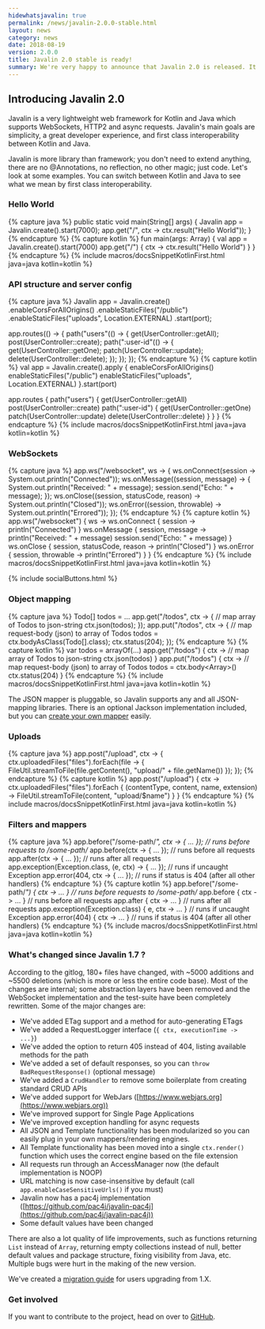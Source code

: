 ```yaml
---
hidewhatsjavalin: true
permalink: /news/javalin-2.0.0-stable.html
layout: news
category: news
date: 2018-08-19
version: 2.0.0
title: Javalin 2.0 stable is ready!
summary: We're very happy to announce that Javalin 2.0 is released. It has a lot of new features and quality of life improvements. It also has some breaking changes.
---
```


## Introducing Javalin 2.0

Javalin is a very lightweight web framework for Kotlin and Java which supports WebSockets, HTTP2 and async requests.
Javalin's main goals are simplicity, a great developer experience, and first class interoperability between Kotlin and Java.

Javalin is more library than framework; you don't need to extend anything, 
there are no @Annotations, no reflection, no other magic; just code. Let's look at some examples.
You can switch between Kotlin and Java to see what we mean by first class interoperability.

### Hello World
{% capture java %}
public static void main(String[] args) {
    Javalin app = Javalin.create().start(7000);
    app.get("/", ctx -> ctx.result("Hello World"));
}
{% endcapture %}
{% capture kotlin %}
fun main(args: Array<String>) {
    val app = Javalin.create().start(7000)
    app.get("/") { ctx -> ctx.result("Hello World") }
}
{% endcapture %}
{% include macros/docsSnippetKotlinFirst.html java=java kotlin=kotlin %}

### API structure and server config
{% capture java %}
Javalin app = Javalin.create()
    .enableCorsForAllOrigins()
    .enableStaticFiles("/public")
    .enableStaticFiles("uploads", Location.EXTERNAL)
    .start(port);

app.routes(() -> {
    path("users"(() -> {
        get(UserController::getAll);
        post(UserController::create);
        path(":user-id"(() -> {
            get(UserController::getOne);
            patch(UserController::update);
            delete(UserController::delete);
        });
    });
});
{% endcapture %}
{% capture kotlin %}
val app = Javalin.create().apply {
    enableCorsForAllOrigins()
    enableStaticFiles("/public")
    enableStaticFiles("uploads", Location.EXTERNAL)
}.start(port)

app.routes {
    path("users") {
        get(UserController::getAll)
        post(UserController::create)
        path(":user-id") {
            get(UserController::getOne)
            patch(UserController::update)
            delete(UserController::delete)
        }
    }
}
{% endcapture %}
{% include macros/docsSnippetKotlinFirst.html java=java kotlin=kotlin %}

### WebSockets
{% capture java %}
app.ws("/websocket", ws -> {
    ws.onConnect(session -> System.out.println("Connected"));
    ws.onMessage((session, message) -> {
        System.out.println("Received: " + message);
        session.send("Echo: " + message);
    });
    ws.onClose((session, statusCode, reason) -> System.out.println("Closed"));
    ws.onError((session, throwable) -> System.out.println("Errored"));
});
{% endcapture %}
{% capture kotlin %}
app.ws("/websocket") { ws ->
    ws.onConnect { session -> println("Connected") }
    ws.onMessage { session, message ->
        println("Received: " + message)
        session.send("Echo: " + message)
    }
    ws.onClose { session, statusCode, reason -> println("Closed") }
    ws.onError { session, throwable -> println("Errored") }
}
{% endcapture %}
{% include macros/docsSnippetKotlinFirst.html java=java kotlin=kotlin %}

<div class="smaller-social-btns">{% include socialButtons.html %}</div>

### Object mapping

{% capture java %}
Todo[] todos = ...
app.get("/todos", ctx -> { // map array of Todos to json-string
    ctx.json(todos);
});
app.put("/todos", ctx -> { // map request-body (json) to array of Todos
    todos = ctx.bodyAsClass(Todo[].class);
    ctx.status(204);
});
{% endcapture %}
{% capture kotlin %}
var todos = arrayOf(...)
app.get("/todos") { ctx -> // map array of Todos to json-string
    ctx.json(todos)
}
app.put("/todos") { ctx -> // map request-body (json) to array of Todos
    todos = ctx.body<Array<Todo>>()
    ctx.status(204)
}
{% endcapture %}
{% include macros/docsSnippetKotlinFirst.html java=java kotlin=kotlin %}

The JSON mapper is pluggable, so Javalin supports any and all JSON-mapping libraries. There is an optional Jackson implementation included,
but you can [create your own mapper](/documentation#configuring-the-json-mapper) easily.

### Uploads
{% capture java %}
app.post("/upload", ctx -> {
    ctx.uploadedFiles("files").forEach(file -> {
        FileUtil.streamToFile(file.getContent(), "upload/" + file.getName())
    });
});
{% endcapture %}
{% capture kotlin %}
app.post("/upload") { ctx ->
    ctx.uploadedFiles("files").forEach { (contentType, content, name, extension) ->
        FileUtil.streamToFile(content, "upload/$name")
    }
}
{% endcapture %}
{% include macros/docsSnippetKotlinFirst.html java=java kotlin=kotlin %}

### Filters and mappers
{% capture java %}
app.before("/some-path/*", ctx -> { ... }); // runs before requests to /some-path/*
app.before(ctx -> { ... }); // runs before all requests
app.after(ctx -> { ... }); // runs after all requests
app.exception(Exception.class, (e, ctx) -> { ... }); // runs if uncaught Exception
app.error(404, ctx -> { ... }); // runs if status is 404 (after all other handlers)
{% endcapture %}
{% capture kotlin %}
app.before("/some-path/*") { ctx ->  ... } // runs before requests to /some-path/*
app.before { ctx -> ... } // runs before all requests
app.after { ctx -> ... } // runs after all requests
app.exception(Exception.class) { e, ctx -> ... } // runs if uncaught Exception
app.error(404) { ctx -> ... } // runs if status is 404 (after all other handlers)
{% endcapture %}
{% include macros/docsSnippetKotlinFirst.html java=java kotlin=kotlin %}

### What's changed since Javalin 1.7 ?
According to the gitlog, 180+ files have changed, with ~5000 additions and ~5500 deletions (which is more or less the entire code base).
Most of the changes are internal; some abstraction layers have been removed and the WebSocket implementation and the test-suite have been completely rewritten.
Some of the major changes are:

* We've added ETag support and a method for auto-generating ETags
* We've added a RequestLogger interface (`{ ctx, executionTime -> ...}`)
* We've added the option to return 405 instead of 404, listing available methods for the path
* We've added a set of default responses, so you can `throw BadRequestResponse()` (optional message)
* We've added a `CrudHandler` to remove some boilerplate from creating standard CRUD APIs
* We've added support for WebJars ([https://www.webjars.org](https://www.webjars.org))
* We've improved support for Single Page Applications
* We've improved exception handling for async requests
* All JSON and Template functionality has been modularized so you can easily plug in your own mappers/rendering engines.
* All Template functionality has been moved into a single `ctx.render()` function which uses the correct engine based on the file extension
* All requests run through an AccessManager now (the default implementation is NOOP)
* URL matching is now case-insensitive by default (call `app.enableCaseSensitiveUrls()` if you must)
* Javalin now has a pac4j implementation ([https://github.com/pac4j/javalin-pac4j](https://github.com/pac4j/javalin-pac4j))
* Some default values have been changed

There are also a lot quality of life improvements, such as functions returning `List` instead of `Array`, returning empty collections instead of null,
better default values and package structure, fixing visibility from Java, etc. Multiple bugs were hurt in the making of the new version.

We've created a [migration guide](/migration-guide-javalin-1-to-2) for users upgrading from 1.X.

### Get involved
If you want to contribute to the project, head on over to [GitHub](https://github.com/tipsy/javalin).
